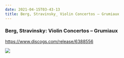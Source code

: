 ```yaml
---
date: 2021-04-15T03-43-13
title: Berg, Stravinsky_ Violin Concertos – Grumiaux
---
```

### Berg, Stravinsky: Violin Concertos – Grumiaux
https://www.discogs.com/release/6388556

![](dayone-moment://2B62E4CB7F9F4950ACCCDA9CD666B67D)
